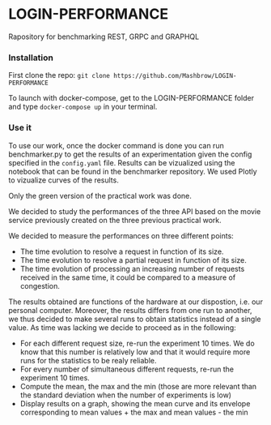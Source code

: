 # LOGIN-PERFORMANCE
Rapository for benchmarking REST, GRPC and GRAPHQL

### Installation
First clone the repo: `git clone https://github.com/Mashbrow/LOGIN-PERFORMANCE`

To launch with docker-compose, get to the LOGIN-PERFORMANCE folder and type `docker-compose up` in your terminal.

### Use it

To use our work, once the docker command is done you can run benchmarker.py to get the results of an experimentation given the config specified in the `config.yaml` file. Results can be vizualized using the notebook that can be found in the benchmarker repository. We used Plotly to vizualize curves of the results.

Only the green version of the practical work was done.

We decided to study the performances of the three API based on the movie service previously created on the three previous practical work.

We decided to measure the performances on three different points:
- The time evolution to resolve a request in function of its size.
- The time evolution to resolve a partial request in function of its size.
- The time evolution of processing an increasing number of requests received in the same time, it could be compared to a measure of congestion.

The results obtained are functions of the hardware at our dispostion, i.e. our personal computer. Moreover, the results differs from one run to another, we thus decided to make several runs to obtain statistics instead of a single value. As time was lacking we decide to proceed as in the following:
- For each different request size, re-run the experiment 10 times. We do know that this number is relatively low and that it would require more runs for the statistics to be realy reliable.
- For every number of simultaneous different requests, re-run the experiment 10 times.
- Compute the mean, the max and the min (those are more relevant than the standard deviation when the number of experiments is low)
- Display results on a graph, showing the mean curve and its envelope corresponding to mean values + the max and mean values - the min
